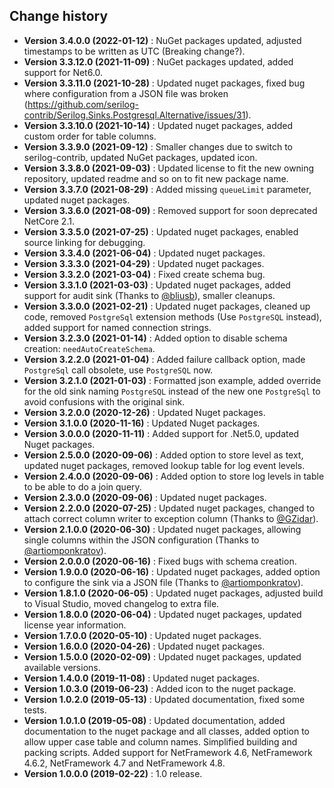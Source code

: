 Change history
--------------

* **Version 3.4.0.0 (2022-01-12)** : NuGet packages updated, adjusted timestamps to be written as UTC (Breaking change?).
* **Version 3.3.12.0 (2021-11-09)** : NuGet packages updated, added support for Net6.0.
* **Version 3.3.11.0 (2021-10-28)** : Updated nuget packages, fixed bug where configuration from a JSON file was broken (https://github.com/serilog-contrib/Serilog.Sinks.Postgresql.Alternative/issues/31).
* **Version 3.3.10.0 (2021-10-14)** : Updated nuget packages, added custom order for table columns.
* **Version 3.3.9.0 (2021-09-12)** : Smaller changes due to switch to serilog-contrib, updated NuGet packages, updated icon.
* **Version 3.3.8.0 (2021-09-03)** : Updated license to fit the new owning repository, updated readme and so on to fit new package name.
* **Version 3.3.7.0 (2021-08-29)** : Added missing `queueLimit` parameter, updated nuget packages.
* **Version 3.3.6.0 (2021-08-09)** : Removed support for soon deprecated NetCore 2.1.
* **Version 3.3.5.0 (2021-07-25)** : Updated nuget packages, enabled source linking for debugging.
* **Version 3.3.4.0 (2021-06-04)** : Updated nuget packages.
* **Version 3.3.3.0 (2021-04-29)** : Updated nuget packages.
* **Version 3.3.2.0 (2021-03-04)** : Fixed create schema bug.
* **Version 3.3.1.0 (2021-03-03)** : Updated nuget packages, added support for audit sink (Thanks to [@bliusb](https://github.com/bliusb)), smaller cleanups.
* **Version 3.3.0.0 (2021-02-21)** : Updated nuget packages, cleaned up code, removed `PostgreSql` extension methods (Use `PostgreSQL` instead), added support for named connection strings.
* **Version 3.2.3.0 (2021-01-14)** : Added option to disable schema creation: `needAutoCreateSchema`.
* **Version 3.2.2.0 (2021-01-04)** : Added failure callback option, made `PostgreSql` call obsolete, use `PostgreSQL` now.
* **Version 3.2.1.0 (2021-01-03)** : Formatted json example, added override for the old sink naming `PostgreSQL` instead of the new one `PostgreSql` to avoid confusions with the original sink.
* **Version 3.2.0.0 (2020-12-26)** : Updated Nuget packages.
* **Version 3.1.0.0 (2020-11-16)** : Updated Nuget packages.
* **Version 3.0.0.0 (2020-11-11)** : Added support for .Net5.0, updated Nuget packages.
* **Version 2.5.0.0 (2020-09-06)** : Added option to store level as text, updated nuget packages, removed lookup table for log event levels.
* **Version 2.4.0.0 (2020-09-06)** : Added option to store log levels in table to be able to do a join query.
* **Version 2.3.0.0 (2020-09-06)** : Updated nuget packages.
* **Version 2.2.0.0 (2020-07-25)** : Updated nuget packages, changed to attach correct column writer to exception column (Thanks to [@GZidar](https://github.com/GZidar)).
* **Version 2.1.0.0 (2020-06-30)** : Updated nuget packages, allowing single columns within the JSON configuration (Thanks to [@artiomponkratov](https://github.com/artiomponkratov)).
* **Version 2.0.0.0 (2020-06-16)** : Fixed bugs with schema creation.
* **Version 1.9.0.0 (2020-06-16)** : Updated nuget packages, added option to configure the sink via a JSON file (Thanks to [@artiomponkratov](https://github.com/artiomponkratov)).
* **Version 1.8.1.0 (2020-06-05)** : Updated nuget packages, adjusted build to Visual Studio, moved changelog to extra file.
* **Version 1.8.0.0 (2020-06-04)** : Updated nuget packages, updated license year information.
* **Version 1.7.0.0 (2020-05-10)** : Updated nuget packages.
* **Version 1.6.0.0 (2020-04-26)** : Updated nuget packages.
* **Version 1.5.0.0 (2020-02-09)** : Updated nuget packages, updated available versions.
* **Version 1.4.0.0 (2019-11-08)** : Updated nuget packages.
* **Version 1.0.3.0 (2019-06-23)** : Added icon to the nuget package.
* **Version 1.0.2.0 (2019-05-13)** : Updated documentation, fixed some tests.
* **Version 1.0.1.0 (2019-05-08)** : Updated documentation, added documentation to the nuget package and all classes, added option to allow upper case table and column names.
Simplified building and packing scripts. Added support for NetFramework 4.6, NetFramework 4.6.2, NetFramework 4.7 and NetFramework 4.8.
* **Version 1.0.0.0 (2019-02-22)** : 1.0 release.